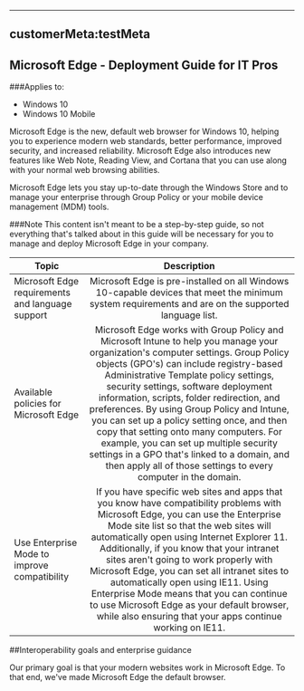 --------
customerMeta:testMeta
--------

## Microsoft Edge - Deployment Guide for IT Pros
###Applies to:

+ Windows 10  
+ Windows 10 Mobile  


Microsoft Edge is the new, default web browser for Windows 10, helping you to experience modern web standards, better performance, improved security, and increased reliability. Microsoft Edge also introduces new features like Web Note, Reading View, and Cortana that you can use along with your normal web browsing abilities.


Microsoft Edge lets you stay up-to-date through the Windows Store and to manage your enterprise through Group Policy or your mobile device management (MDM) tools.

###Note
This content isn't meant to be a step-by-step guide, so not everything that's talked about in this guide will be necessary for you to manage and deploy Microsoft Edge in your company.

|Topic|Description|
| ------- |:-------:|
|Microsoft Edge requirements and language support|Microsoft Edge is pre-installed on all Windows 10-capable devices that meet the minimum system requirements and are on the supported language list.|
|Available policies for Microsoft Edge|Microsoft Edge works with Group Policy and Microsoft Intune to help you manage your organization's computer settings.  Group Policy objects (GPO's) can include registry-based Administrative Template policy settings, security settings, software deployment information, scripts, folder redirection, and preferences. By using Group Policy and Intune, you can set up a policy setting once, and then copy that setting onto many computers. For example, you can set up multiple security settings in a GPO that's linked to a domain, and then apply all of those settings to every computer in the domain.|
|Use Enterprise Mode to improve compatibility	|If you have specific web sites and apps that you know have compatibility problems with Microsoft Edge, you can use the Enterprise Mode site list so that the web sites will automatically open using Internet Explorer 11. Additionally, if you know that your intranet sites aren't going to work properly with Microsoft Edge, you can set all intranet sites to automatically open using IE11.  Using Enterprise Mode means that you can continue to use Microsoft Edge as your default browser, while also ensuring that your apps continue working on IE11.|

##Interoperability goals and enterprise guidance

Our primary goal is that your modern websites work in Microsoft Edge. To that end, we've made Microsoft Edge the default browser.
